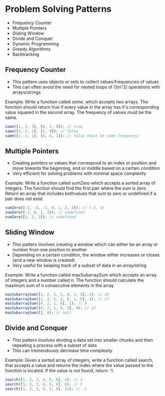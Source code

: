 # Problem Solving Patterns

-   Frequency Counter
-   Multiple Pointers
-   Sliding Window
-   Divide and Conquer
-   Dynamic Programming
-   Greedy Algorithms
-   Backtracking

## Frequency Counter

-   This pattern uses objects or sets to collect values/frequencies of values
-   This can often avoid the need for nested loops of O(n^2) operations with arrays/strings

Example: Write a function called _same_, which accepts two arrays. The function should return true if every value in the array has it's corresponding value squared in the second array. The frequency of values must be the same.

```js
same([1, 2, 3], [4, 1, 9]); // true
same([1, 2, 3], [1, 9]); // false
same([1, 2, 1], [4, 4, 1]); // false (must be same frequency)
```

## Multiple Pointers

-   Creating pointers or values that correspond to an index or position and move towards the beginning, end or middle based on a certain condition
-   Very efficient for solving problems with minimal space complexity

Example: Write a function called sumZero which accepts a sorted array of integers. The function should find the first pair where the sum is zero. Return an array that includes bothvalues that sum to zero or undefined if a pair does not exist

```js
sumZero([-3, -2, -1, 0, 1, 2, 3]); // [-3, 3]
sumZero([-2, 0, 1, 3]); // undefined
sumZero([1, 2, 3]); // undefined
```

## Sliding Window

-   This pattern involves creating a window which can either be an array or number from one position to another
-   Depending on a certain condition, the window either increases or closes (and a new window is created)
-   Very useful for keeping track of a subset of data in an array/string

Example: Write a function called maxSubarraySum which accepts an array of integers and a number called n. The function should calculate the maximum sum of n consecutive elements in the array

```js
maxSubarraySum([1, 2, 5, 2, 8, 1, 5], 2); // 10
maxSubarraySum([1, 2, 5, 2, 8, 1, 5], 4); // 17
maxSubarraySum([4, 2, 1, 6], 1); // 6
maxSubarraySum([4, 2, 1, 6, 2], 4); // 13
maxSubarraySum([], 4); // null
```

## Divide and Conquer

-   This pattern involves dividing a data set into smaller chunks and then repeating a process with a subset of data
-   This can tremendously decrease time complexity

Example: Given a sorted array of integers, write a function called search, that accepts a value and returns the index where the value passed to the function is located. If the value is not found, return -1.

```js
search([1, 2, 3, 4, 5, 6], 4); // 3
search([1, 2, 3, 4, 5, 6], 6); // 5
search([1, 2, 3, 4, 5, 6], 11); // -1
```
